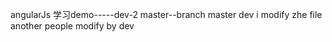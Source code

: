 angularJs 学习demo-----dev-2
master--branch
master
dev
i modify zhe file
another people modify by dev
